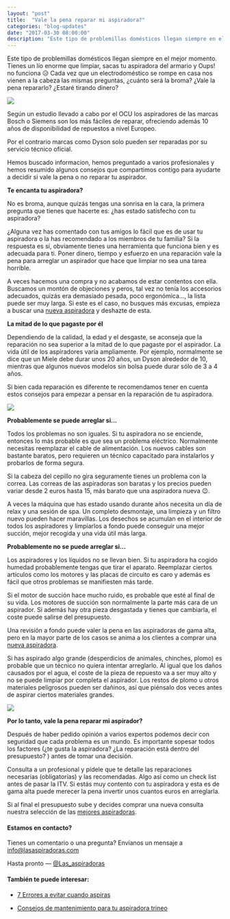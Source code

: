 ```yaml
---
layout: "post"
title:  "Vale la pena reparar mi aspiradora?"
categories: "blog-updates"
date: "2017-03-30 08:00:00"
description: "Este tipo de problemillas domésticos llegan siempre en el mejor momento. Tienes un lío enorme que limpiar, sacas tu aspiradora del armario y Oups! no funciona"
---
```


Este tipo de problemillas domésticos llegan siempre en el mejor momento. Tienes un lío enorme que limpiar, sacas tu aspiradora del armario y Oups! no funciona 😥 Cada vez que un electrodoméstico se rompe en casa nos vienen a la cabeza las mismas preguntas, ¿cuánto será la broma? ¿Vale la pena repararlo? ¿Estaré tirando dinero?

![](https://s3-us-west-2.amazonaws.com/notion-static/970a0ba2f16f45c8ad0acae134824a15/reparar-mi-aspirador.jpg)

Según un estudio llevado a cabo por el OCU los aspiradores de las marcas Bosch o Siemens son los más fáciles de reparar, ofreciendo además 10 años de disponibilidad de repuestos a nivel Europeo.

Por el contrario marcas como Dyson solo pueden ser reparadas por su servicio técnico oficial.

Hemos buscado informacion, hemos preguntado a varios profesionales y hemos resumido algunos consejos que compartimos contigo para ayudarte a decidir si vale la pena o no reparar tu aspirador.

 **Te encanta tu aspiradora?**

No es broma, aunque quizás tengas una sonrisa en la cara, la primera pregunta que tienes que hacerte es: ¿has estado satisfecho con tu aspiradora?

¿Alguna vez has comentado con tus amigos lo fácil que es de usar tu aspiradora o la has recomendado a los miembros de tu familia? Si la respuesta es sí, obviamente tienes una herramienta que funciona bien y es adecuada para ti. Poner dinero, tiempo y esfuerzo en una reparación vale la pena para arreglar un aspirador que hace que limpiar no sea una tarea horrible.

A veces hacemos una compra y no acabamos de estar contentos con ella. Buscamos un montón de objeciones y peros, tal vez no tenía los accesorios adecuados, quizás era demasiado pesada, poco ergonómica..., la lista puede ser muy larga. Si este es el caso, no busques más excusas, empieza a buscar una [nueva aspiradora](http://www.lasaspiradoras.com) y deshazte de esta.

 **La mitad de lo que pagaste por él**

Dependiendo de la calidad, la edad y el desgaste, se aconseja que la reparación no sea superior a la mitad de lo que pagaste por el aspirador. La vida útil de los aspiradores varía ampliamente. Por ejemplo, normalmente se dice que un Miele debe durar unos 20 años, un Dyson alrededor de 10, mientras que algunos nuevos modelos sin bolsa puede durar sólo de 3 a 4 años.

Si bien cada reparación es diferente te recomendamos tener en cuenta estos consejos para empezar a pensar en la reparación de tu aspiradora.

![](https://s3-us-west-2.amazonaws.com/notion-static/56e9b0fc5d354e72a0403dd476a1d1a5/dinero-2.jpg)

 **Probablemente se puede arreglar si...**

Todos los problemas no son iguales. Si tu aspiradora no se enciende, entonces lo más probable es que sea un problema eléctrico. Normalmente necesitas reemplazar el cable de alimentación. Los nuevos cables son bastante baratos, pero requieren un técnico capacitado para instalarlos y probarlos de forma segura.

Si la cabeza del cepillo no gira seguramente tienes un problema con la correa. Las correas de las aspiradoras son baratas y los precios pueden variar desde 2 euros hasta 15, más barato que una aspiradora nueva 😉.

A veces la máquina que has estado usando durante años necesita un día de relax y una sesión de spa. Un completo desmontaje, una limpieza y un filtro nuevo pueden hacer maravillas. Los desechos se acumulan en el interior de todos los aspiradores y limpiarlos a fondo puede conseguir una mejor succión, mejor recogida y una vida útil más larga.

 **Probablemente no se puede arreglar si...**

Los aspiradores y los líquidos no se llevan bien. Si tu aspiradora ha cogido humedad probablemente tengas que tirar el aparato. Reemplazar ciertos artículos como los motores y las placas de circuito es caro y además es fácil que otros problemas se manifiesten más tarde.

Si el motor de succión hace mucho ruido, es probable que esté al final de su vida. Los motores de succión son normalmente la parte más cara de un aspirador. Si además hay otra pieza desgastada y tienes que cambiarla, el coste puede salirse del presupuesto.

Una revisión a fondo puede valer la pena en las aspiradoras de gama alta, pero en la mayor parte de los casos se anima a los clientes a comprar una [nueva aspiradora](http://www.lasaspiradoras.com).

Si has aspirado algo grande (desperdicios de animales, chinches, plomo) es probable que un técnico no quiera intentar arreglarlo. Al igual que los daños causados por el agua, el coste de la pieza de repuesto va a ser muy alto y no se puede limpiar por completa el aspirador. Los restos de plomo u otros materiales peligrosos pueden ser dañinos, así que piénsalo dos veces antes de aspirar ciertos materiales grandes.

![](https://s3-us-west-2.amazonaws.com/notion-static/72e8259b4ff34a0b938551312cb3e80b/arreglar_mi-aspiradora.jpg)

 **Por lo tanto, vale la pena reparar mi aspirador?**

Después de haber pedido opinión a varios expertos podemos decir con seguridad que cada problema es un mundo. Es importante sopesar todos los factores (¿te gusta la aspiradora? ¿La reparación está dentro del presupuesto? ) antes de tomar una decisión.

Consulta a un profesional y pídele que te detalle las reparaciones necesarias (obligatorias) y las recomendadas. Algo así como un check list antes de pasar la ITV. Si estás muy contento con tu aspiradora y esta es de gama alta puede merecer la pena invertir unos cuantos euros en arreglarla.

Si al final el presupuesto sube y decides comprar una nueva consulta nuestra selección de las [mejores aspiradoras](http://www.lasaspiradoras.com).

#### Estamos en contacto?

Tienes un comentario o una pregunta? Envíanos un mensaje a info@lasaspiradoras.com

Hasta pronto — [@Las_aspiradoras](https://twitter.com/Las_aspiradoras)

#### También te puede interesar:

- [7 Errores a evitar cuando aspiras](http://www.lasaspiradoras.com/blog-updates/2017/04/13/7-errores-a-evitar-cuando-aspiras.html)

- [Consejos de mantenimiento para tu aspiradora trineo](http://www.lasaspiradoras.com/blog-updates/2017/04/06/Consejos-de-mantenimiento-para-tu-aspiradora-trineo.html)

